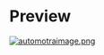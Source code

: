 # Preview

[![automotraimage.png](https://i.postimg.cc/sgX2tZyC/automotraimage.png)](https://postimg.cc/XpR35qps)

